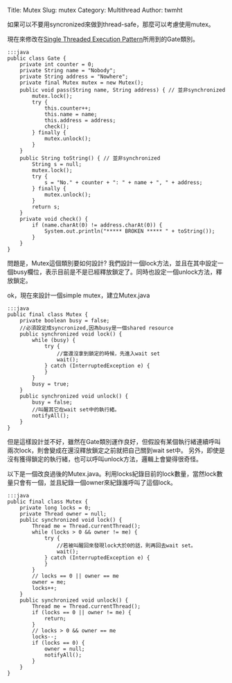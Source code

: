 Title: Mutex
Slug: mutex
Category: Multithread
Author: twmht

如果可以不要用syncronized來做到thread-safe，那麼可以考慮使用mutex。

現在來修改在[Single Threaded Execution Pattern](http://twmht.github.io/blog/posts/2013/10/multithread/Introduction.html)所用到的Gate類別。

    :::java
    public class Gate {
        private int counter = 0;
        private String name = "Nobody";
        private String address = "Nowhere";
        private final Mutex mutex = new Mutex();
        public void pass(String name, String address) { // 並非synchronized
            mutex.lock();
            try {
                this.counter++;
                this.name = name;
                this.address = address;
                check();
            } finally {
                mutex.unlock();
            }
        }
        public String toString() { // 並非synchronized
            String s = null;
            mutex.lock();
            try {
                s = "No." + counter + ": " + name + ", " + address;
            } finally {
                mutex.unlock();
            }
            return s;
        }
        private void check() {
            if (name.charAt(0) != address.charAt(0)) {
                System.out.println("***** BROKEN ***** " + toString());
            }
        }
    }

問題是，Mutex這個類別要如何設計?
    我們設計一個lock方法，並且在其中設定一個busy欄位，表示目前是不是已經釋放鎖定了。同時也設定一個unlock方法，釋放鎖定。

ok，現在來設計一個simple mutex，建立Mutex.java

    :::java
    public final class Mutex {
        private boolean busy = false;
        //必須設定成syncronized,因為busy是一個shared resource
        public synchronized void lock() {
            while (busy) {
                try {
                    //當還沒拿到鎖定的時候，先進入wait set
                    wait();
                } catch (InterruptedException e) {
                }
            }
            busy = true;
        }
        public synchronized void unlock() {
            busy = false;
            //叫醒其它在wait set中的執行緒。
            notifyAll();
        }
    }

但是這樣設計並不好，雖然在Gate類別運作良好，但假設有某個執行緒連續呼叫兩次lock，則會變成在還沒釋放鎖定之前就把自己關到wait set中。
另外，即使是沒有獲得鎖定的執行緒，也可以呼叫unlock方法，邏輯上會變得很奇怪。

以下是一個改良過後的Mutex.java。利用locks紀錄目前的lock數量，當然lock數量只會有一個，並且紀錄一個owner來紀錄誰呼叫了這個lock。

    :::java
    public final class Mutex {
        private long locks = 0;
        private Thread owner = null;
        public synchronized void lock() {
            Thread me = Thread.currentThread();
            while (locks > 0 && owner != me) {
                try {
                    //若被叫醒回來發現lock大於0的話，則再回去wait set。
                    wait();
                } catch (InterruptedException e) {
                }
            }
            // locks == 0 || owner == me
            owner = me;
            locks++;
        }
        public synchronized void unlock() {
            Thread me = Thread.currentThread();
            if (locks == 0 || owner != me) {
                return;
            }
            // locks > 0 && owner == me
            locks--;
            if (locks == 0) {
                owner = null;
                notifyAll();
            }
        }
    }
